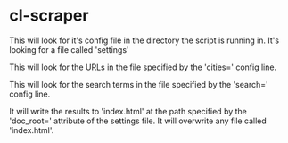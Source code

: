 # cl-scraper

This will look for it's config file in the directory the script is running in. It's looking for a file called 'settings'

This will look for the URLs in the file specified by the 'cities=' config line.

This will look for the search terms in the file specified by the 'search=' config line.

It will write the results to 'index.html' at the path specified by the 'doc_root=' attribute of the settings file. It will overwrite any file called 'index.html'.
